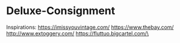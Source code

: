 # Deluxe-Consignment

Inspirations: 
https://imissyouvintage.com/
https://www.thebay.com/
http://www.extoggery.com/
https://fluttuo.bigcartel.com/\

